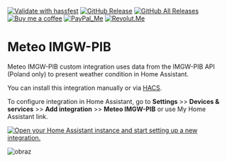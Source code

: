 [![Validate with hassfest](https://github.com/bieniu/ha-meteo-imgw-pib/actions/workflows/hassfest.yml/badge.svg)](https://github.com/bieniu/ha-meteo-imgw-pib/actions/workflows/hassfest.yml)
[![GitHub Release][releases-shield]][releases]
[![GitHub All Releases][downloads-total-shield]][releases]
[![Buy me a coffee][buy-me-a-coffee-shield]][buy-me-a-coffee]
[![PayPal_Me][paypal-me-shield]][paypal-me]
[![Revolut.Me][revolut-me-shield]][revolut-me]


# Meteo IMGW-PIB
Meteo IMGW-PIB custom integration uses data from the IMGW-PIB API (Poland only) to present weather condition in Home Assistant.

You can install this integration manually or via [HACS](https://hacs.xyz).

To configure integration in Home Assistant, go to **Settings** >> **Devices & services** >> **Add integration** >> **Meteo IMGW-PIB** or use My Home Assistant link.

[![Open your Home Assistant instance and start setting up a new integration.](https://my.home-assistant.io/badges/config_flow_start.svg)](https://my.home-assistant.io/redirect/config_flow_start/?domain=meteo_imgw_pib)

![obraz](https://github.com/user-attachments/assets/c870f780-7cb2-4eab-b5e0-9783c1c7b79f)


[releases]: https://github.com/bieniu/ha-meteo-imgw-pib/releases
[releases-shield]: https://img.shields.io/github/release/bieniu/ha-meteo-imgw-pib.svg?style=popout
[downloads-total-shield]: https://img.shields.io/github/downloads/bieniu/ha-meteo-imgw-pib/total
[buy-me-a-coffee-shield]: https://img.shields.io/static/v1.svg?label=%20&message=Buy%20me%20a%20coffee&color=6f4e37&logo=buy%20me%20a%20coffee&logoColor=white
[buy-me-a-coffee]: https://www.buymeacoffee.com/QnLdxeaqO
[paypal-me-shield]: https://img.shields.io/static/v1.svg?label=%20&message=PayPal.Me&logo=paypal
[paypal-me]: https://www.paypal.me/bieniu79
[revolut-me]: https://revolut.me/maciejbieniek
[revolut-me-shield]: https://img.shields.io/static/v1.svg?label=%20&message=Revolut&logo=revolut
